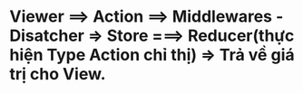 # Viewer ==> Action  ==> Middlewares - Disatcher =>  Store ===> Reducer(thực hiện Type Action chỉ thị) => Trả về giá trị cho View.

#